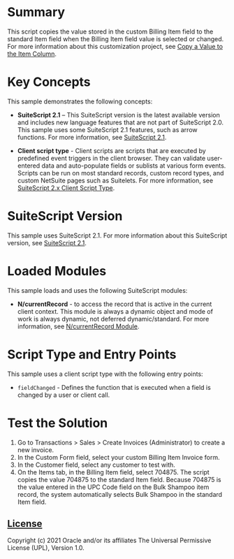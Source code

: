 # Summary
This script copies the value stored in the custom Billing Item field to the standard Item field when the Billing Item field value is selected or changed. For more information about this customization project, see [Copy a Value to the Item Column](https://docs.oracle.com/en/cloud/saas/netsuite/ns-online-help/section_157365998080.html).

# Key Concepts
This sample demonstrates the following concepts:

* **SuiteScript 2.1** – This SuiteScript version is the latest available version and includes new language features that are not part of SuiteScript 2.0. This sample uses some SuiteScript 2.1 features, such as arrow functions. For more information, see [SuiteScript 2.1](https://system.netsuite.com/app/help/helpcenter.nl?fid=chapter_156042690639.html).

* **Client script type** - Client scripts are scripts that are executed by predefined event triggers in the client browser. They can validate user-entered data and auto-populate fields or sublists at various form events. Scripts can be run on most standard records, custom record types, and custom NetSuite pages such as Suitelets. For more information, see [SuiteScript 2.x Client Script Type](https://system.netsuite.com/app/help/helpcenter.nl?fid=section_4387798404.html).

# SuiteScript Version
This sample uses SuiteScript 2.1. For more information about this SuiteScript version, see [SuiteScript 2.1](https://system.netsuite.com/app/help/helpcenter.nl?fid=chapter_156042690639.html).

# Loaded Modules
This sample loads and uses the following SuiteScript modules:

* **N/currentRecord** - to access the record that is active in the current client context. This module is always a dynamic object and mode of work is always dynamic, not deferred dynamic/standard. For more information, see [N/currentRecord Module](https://system.netsuite.com/app/help/helpcenter.nl?fid=section_4625600928.html).

# Script Type and Entry Points
This sample uses a client script type with the following entry points:

* `fieldChanged` - Defines the function that is executed when a field is changed by a user or client call.

# Test the Solution
1. Go to Transactions > Sales > Create Invoices (Administrator) to create a new invoice.
2.  In the Custom Form field, select your custom Billing Item Invoice form.
3. In the Customer field, select any customer to test with.
4. On the Items tab, in the Billing Item field, select 704875. The script copies the value 704875 to the standard Item field. Because 704875 is the value entered in the UPC Code field on the Bulk Shampoo item record, the system automatically selects Bulk Shampoo in the standard Item field.

## [License](./LICENSE.txt)
Copyright (c) 2021 Oracle and/or its affiliates The Universal Permissive License (UPL), Version 1.0.

